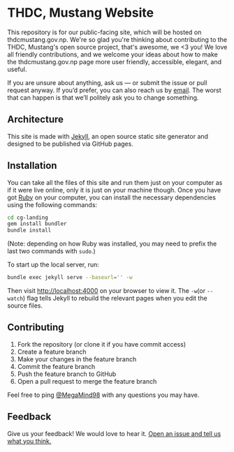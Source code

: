 THDC, Mustang Website
==========================

This repository is for our public-facing site, which will be hosted on thdcmustang.gov.np. We're so glad you're thinking about contributing to the THDC, Mustang's open source project, that's awesome, we <3 you! We love all friendly contributions, and we welcome your ideas about how to make the thdcmustang.gov.np page more user friendly, accessible, elegant, and useful.

If you are unsure about anything, ask us — or submit the issue or pull request anyway. If you’d prefer, you can also reach us by [email](mailto:thdcmustang@gmail.com). The worst that can happen is that we’ll politely ask you to change something. 


## Architecture

This site is made with [Jekyll](http://jekyllrb.com), an open source static site generator and designed to 
be published via GitHub pages.

## Installation
You can take all the files of this site and run them just on your computer 
as if it were live online, only it is just on your machine though. Once you have got
[Ruby](https://www.ruby-lang.org/) on your computer, you can install the
necessary dependencies using the following commands:

```sh
cd cg-landing
gem install bundler
bundle install
```

(Note: depending on how Ruby was installed, you may need to prefix the
last two commands with `sudo`.)

To start up the local server, run:

```sh
bundle exec jekyll serve --baseurl='' -w
```

Then visit [http://localhost:4000](http://localhost:4000) on your browser to 
view it. The `-w`(or `--watch`) flag tells Jekyll to rebuild the relevant 
pages when you edit the source files.

## Contributing

1. Fork the repository (or clone it if you have commit access)
2. Create a feature branch
3. Make your changes in the feature branch
4. Commit the feature branch
5. Push the feature branch to GitHub
6. Open a pull request to merge the feature branch

Feel free to ping [@MegaMind98](https://github.com/MegaMind98) with any questions you
may have.

## Feedback

Give us your feedback! We would love to hear it. [Open an issue and tell us what you think.](https://github.com/THDCMustang/thdcmustang.github.io/issues)
